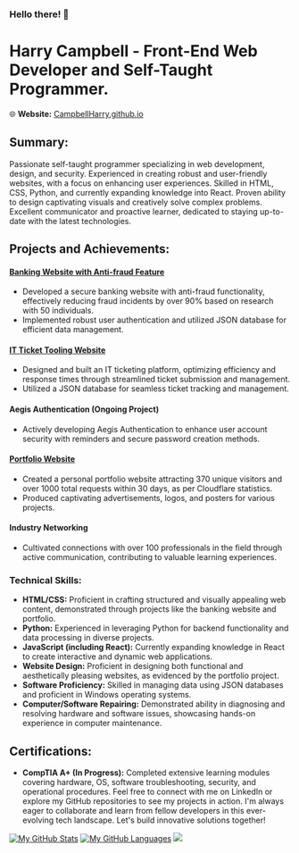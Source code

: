 ### Hello there! 👋

# Harry Campbell - Front-End Web Developer and Self-Taught Programmer.

🌐 **Website:** [CampbellHarry.github.io](https://CampbellHarry.github.io)  
## Summary:

Passionate self-taught programmer specializing in web development, design, and security. Experienced in creating robust and user-friendly websites, with a focus on enhancing user experiences. Skilled in HTML, CSS, Python, and currently expanding knowledge into React. Proven ability to design captivating visuals and creatively solve complex problems. Excellent communicator and proactive learner, dedicated to staying up-to-date with the latest technologies.

## Projects and Achievements:

#### [Banking Website with Anti-fraud Feature](https://github.com/CampbellHarry/Banking1)
- Developed a secure banking website with anti-fraud functionality, effectively reducing fraud incidents by over 90% based on research with 50 individuals.
- Implemented robust user authentication and utilized JSON database for efficient data management.

#### [IT Ticket Tooling Website](https://github.com/CampbellHarry/ticket)
- Designed and built an IT ticketing platform, optimizing efficiency and response times through streamlined ticket submission and management.
- Utilized a JSON database for seamless ticket tracking and management.

#### Aegis Authentication (Ongoing Project)
- Actively developing Aegis Authentication to enhance user account security with reminders and secure password creation methods.

#### [Portfolio Website](https://github.com/CampbellHarry/portfolio)
- Created a personal portfolio website attracting 370 unique visitors and over 1000 total requests within 30 days, as per Cloudflare statistics.
- Produced captivating advertisements, logos, and posters for various projects.

#### Industry Networking
- Cultivated connections with over 100 professionals in the field through active communication, contributing to valuable learning experiences.


### Technical Skills:
- **HTML/CSS:** Proficient in crafting structured and visually appealing web content, demonstrated through projects like the banking website and portfolio.
- **Python:** Experienced in leveraging Python for backend functionality and data processing in diverse projects.
- **JavaScript (including React):** Currently expanding knowledge in React to create interactive and dynamic web applications.
- **Website Design:** Proficient in designing both functional and aesthetically pleasing websites, as evidenced by the portfolio project.
- **Software Proficiency:** Skilled in managing data using JSON databases and proficient in Windows operating systems.
- **Computer/Software Repairing:** Demonstrated ability in diagnosing and resolving hardware and software issues, showcasing hands-on experience in computer maintenance.

## Certifications:

- **CompTIA A+ (In Progress):** Completed extensive learning modules covering hardware, OS, software troubleshooting, security, and operational procedures.
Feel free to connect with me on LinkedIn or explore my GitHub repositories to see my projects in action. I'm always eager to collaborate and learn from fellow developers in this ever-evolving tech landscape. Let's build innovative solutions together!


[![My GitHub Stats](https://github-readme-stats.vercel.app/api/?username=CampbellHarry&count_private=false&theme=tokyonight&showicons=true)]()
[![My GitHub Languages](https://github-readme-stats.vercel.app/api/top-langs/?username=CampbellHarry&langs_count=3&theme=tokyonight)]()
![](https://api.ghprofile.me/view?username=SilentSerenityy&color=purple)
